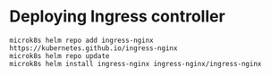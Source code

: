 # Deploying Ingress controller

```shell
microk8s helm repo add ingress-nginx https://kubernetes.github.io/ingress-nginx
microk8s helm repo update
microk8s helm install ingress-nginx ingress-nginx/ingress-nginx
```

